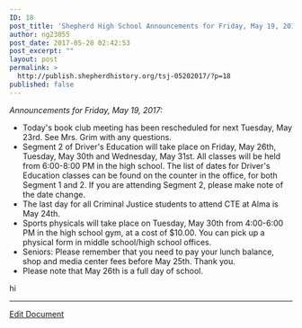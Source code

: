```yaml
---
ID: 18
post_title: 'Shepherd High School Announcements for Friday, May 19, 2017:'
author: ng23055
post_date: 2017-05-20 02:42:53
post_excerpt: ""
layout: post
permalink: >
  http://publish.shepherdhistory.org/tsj-05202017/?p=18
published: false
---
```

<p><i>Announcements for Friday, May 19, 2017:</i></p>
<ul>
<li>Today's book club meeting has been rescheduled for next Tuesday, May 23rd. See Mrs. Grim with any questions.</li>
<li>Segment 2 of Driver's Education will take place on Friday, May 26th, Tuesday, May 30th and Wednesday, May 31st. All classes will be held from 6:00-8:00 PM in the high school. The list of dates for Driver's Education classes can be found on the counter in the office, for both Segment 1 and 2. If you are attending Segment 2, please make note of the date change.</li>
<li>The last day for all Criminal Justice students to attend CTE at Alma is May 24th.</li>
<li>Sports physicals will take place on Tuesday, May 30th from 4:00-6:00 PM in the high school gym, at a cost of $10.00. You can pick up a physical form in middle school/high school offices.</li>
<li>Seniors: Please remember that you need to pay your lunch balance, shop and media center fees before May 25th. Thank you.</li>
<li>Please note that May 26th is a full day of school.</li>
</ul>
<p></p>
<p>hi</p>
<p><hr></p>
<p><a href="https://docs.google.com/document/d/1QRvZa-U7Yo1_bhoA-oFpsgPNHaUSYI_WwLafA2f5MeM/edit?usp=sharing">Edit Document</a></p>